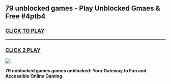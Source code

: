 
## 79 unblocked games - Play Unblocked Gmaes & Free #4ptb4
<h3>
<a href="https://news.freeplayer.one?title=79_unblocked_games&ref=24F">CLICK TO PLAY</a></h3>
<hr>

<h3>
<a href="https://news.freeplayer.one?title=79_unblocked_games&ref=24F">CLICK 2 PLAY</a>
  
</h3>

<a href="https://news.freeplayer.one?title=79_unblocked_games&ref=24F/"><img src="https://clearcache.store/games.png"></a>


**79 unblocked games games unblocked: Your Gateway to Fun and Accessible Online Gaming**
